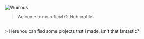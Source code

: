
![Wumpus](https://images.uncyc.org/pt/thumb/7/7b/Greninja_mandando_ver.gif/300px-Greninja_mandando_ver.gif)

> Welcome to my official GitHub profile!
<br>
> Here you can find some projects that I made, isn't that fantastic?
